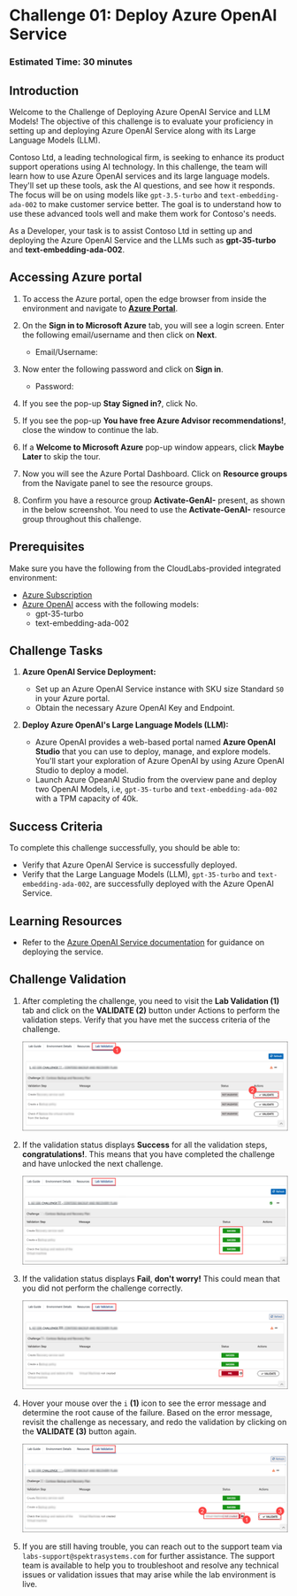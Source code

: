 # Challenge 01: Deploy Azure OpenAI Service

### Estimated Time: 30 minutes

## Introduction

Welcome to the Challenge of Deploying Azure OpenAI Service and LLM Models! The objective of this challenge is to evaluate your proficiency in setting up and deploying Azure OpenAI Service along with its Large Language Models (LLM).

Contoso Ltd, a leading technological firm, is seeking to enhance its product support operations using AI technology. In this challenge, the team will learn how to use Azure OpenAI services and its large language models. They'll set up these tools, ask the AI questions, and see how it responds. The focus will be on using models like `gpt-3.5-turbo` and `text-embedding-ada-002` to make customer service better. The goal is to understand how to use these advanced tools well and make them work for Contoso's needs.

As a Developer, your task is to assist Contoso Ltd in setting up and deploying the Azure OpenAI Service and the LLMs such as **gpt-35-turbo** and **text-embedding-ada-002**. 

## Accessing Azure portal

1. To access the Azure portal, open the edge browser from inside the environment and navigate to **[Azure Portal](https://portal.azure.com)**.

1. On the **Sign in to Microsoft Azure** tab, you will see a login screen. Enter the following email/username and then click on **Next**. 
   * Email/Username: <inject key="AzureAdUserEmail"></inject>
        
1. Now enter the following password and click on **Sign in**.
   * Password: <inject key="AzureAdUserPassword"></inject>
     
1. If you see the pop-up **Stay Signed in?**, click No.

1. If you see the pop-up **You have free Azure Advisor recommendations!**, close the window to continue the lab.

1. If a **Welcome to Microsoft Azure** pop-up window appears, click **Maybe Later** to skip the tour.
   
1. Now you will see the Azure Portal Dashboard. Click on **Resource groups** from the Navigate panel to see the resource groups.
  
1. Confirm you have a resource group **Activate-GenAI-<inject key="Deployment ID"/>** present, as shown in the below screenshot. You need to use the **Activate-GenAI-<inject key="Resource Group Name"/>** resource group throughout this challenge.

## Prerequisites

Make sure you have the following from the CloudLabs-provided integrated environment:
- [Azure Subscription](https://azure.microsoft.com/en-us/free/)
- [Azure OpenAI](https://aka.ms/oai/access) access with the following models:
  - gpt-35-turbo
  - text-embedding-ada-002

## Challenge Tasks

1. **Azure OpenAI Service Deployment:**
   - Set up an Azure OpenAI Service instance with SKU size Standard `S0` in your Azure portal.
   - Obtain the necessary Azure OpenAI Key and Endpoint.

2. **Deploy Azure OpenAI's Large Language Models (LLM):**
   - Azure OpenAI provides a web-based portal named **Azure OpenAI Studio** that you can use to deploy, manage, and explore models. You'll start your exploration of Azure OpenAI by using Azure OpenAI Studio to deploy a model.
   - Launch Azure OpeanAI Studio from the overview pane and deploy two OpenAI Models, i.e, `gpt-35-turbo` and `text-embedding-ada-002` with a TPM capacity of 40k.

## Success Criteria

To complete this challenge successfully, you should be able to:

- Verify that Azure OpenAI Service is successfully deployed.
- Verify that the Large Language Models (LLM), `gpt-35-turbo` and `text-embedding-ada-002`, are successfully deployed with the Azure OpenAI Service.

## Learning Resources

- Refer to the [Azure OpenAI Service documentation](https://learn.microsoft.com/en-us/azure/ai-services/openai/) for guidance on deploying the service.


## Challenge Validation
 
1. After completing the challenge, you need to visit the **Lab Validation (1)** tab and click on the **VALIDATE (2)** button under Actions to perform the validation steps. Verify that you have met the success criteria of the challenge. 
 
    ![](../media/validate01.png "Validation")
 
1. If the validation status displays **Success** for all the validation steps, **congratulations!**. This means that you have completed the challenge and have unlocked the next challenge.
 
     ![](../media/validate02.png "Validation")

1. If the validation status displays **Fail**, **don't worry!** This could mean that you did not perform the challenge correctly.
 
     ![](../media/validate03.png "Validation")
 
1. Hover your mouse over the `i` **(1)** icon to see the error message and determine the root cause of the failure. Based on the error message, revisit the challenge as necessary, and redo the validation by clicking on the **VALIDATE (3)** button again.

   ![](../media/validate04.png "Validation")
 
1. If you are still having trouble, you can reach out to the support team via `labs-support@spektrasystems.com` for further assistance. The support team is available to help you to troubleshoot and resolve any technical issues or validation issues that may arise while the lab environment is live.
